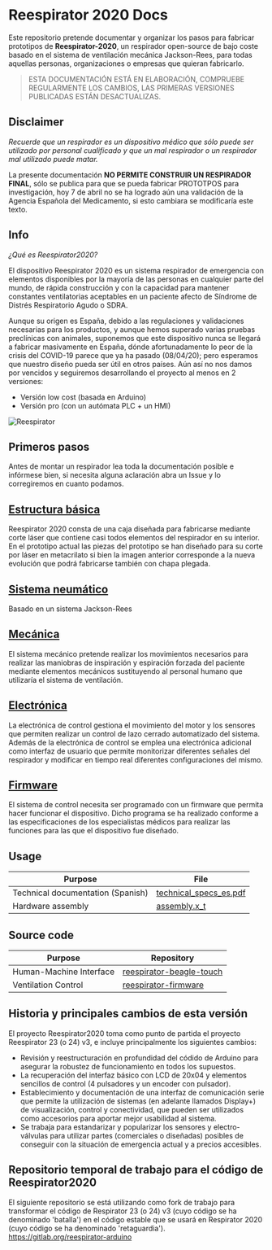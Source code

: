 # Reespirator 2020 Docs

Este repositorio pretende documentar y organizar los pasos para fabricar prototipos de  **Reespirator-2020**, un respirador open-source de bajo coste basado en el sistema de ventilación mecánica Jackson-Rees, para todas aquellas personas, organizaciones o empresas que quieran fabricarlo.  



> ESTA DOCUMENTACIÓN ESTÁ EN ELABORACIÓN, COMPRUEBE REGULARMENTE LOS CAMBIOS, LAS PRIMERAS VERSIONES PUBLICADAS ESTÁN DESACTUALIZAS. 



## Disclaimer
*Recuerde que un respirador es un dispositivo médico que sólo puede ser utilizado por personal cualificado y que un mal respirador o un respirador mal utilizado puede matar.*

La presente documentación **NO PERMITE CONSTRUIR UN RESPIRADOR FINAL**, sólo se publica para que se pueda fabricar PROTOTPOS para investigación, hoy 7 de abril no se ha logrado aún una validación de la Agencia Española del Medicamento, si esto cambiara se modificaría este texto.

## Info
*¿Qué es Reespirator2020?*

El dispositivo Reespirator 2020 es un sistema respirador de emergencia con elementos disponibles por la mayoría de las personas en cualquier parte del mundo, de rápida construcción y con la capacidad para mantener constantes ventilatorias aceptables en un paciente afecto de Síndrome de Distrés Respiratorio Agudo o SDRA.

Aunque su origen es España, debido a las regulaciones y validaciones necesarias para los productos, y aunque hemos superado varias pruebas preclínicas con animales, suponemos que este dispositivo nunca se llegará a fabricar masivamente en España, dónde afortunadamente lo peor de la crisis del COVID-19 parece que ya ha pasado (08/04/20); pero esperamos que nuestro diseño pueda ser útil en otros países. Aún así no nos damos por vencidos y seguiremos desarrollando el proyecto al menos en 2 versiones:
* Versión low cost (basada en Arduino)
* Versión pro (con un autómata PLC + un HMI)

![Reespirator](https://gitlab.com/reespirator/reespirator2020/-/blob/master/images/Reespirator-2020.png "Reespirator")


## Primeros pasos
Antes de montar un respirador lea toda la documentación posible e infórmese bien, si necesita alguna aclaración abra un Issue y lo corregiremos en cuanto podamos.


## [Estructura básica](https://gitlab.com/reesistencia/reespirator-doc/-/blob/master/CASE.md)
Reespirator 2020 consta de una caja diseñada para fabricarse mediante corte láser que contiene casi todos elementos del respirador en su interior. En el prototipo actual las piezas del prototipo se han diseñado para su corte por láser en metacrilato si bien la imagen anterior corresponde a la nueva evolución que podrá fabricarse también con chapa plegada.

## [Sistema neumático](https://gitlab.com/reesistencia/reespirator-doc/-/blob/master/NEUMATIC.md)
Basado en un sistema Jackson-Rees 

## [Mecánica](https://gitlab.com/reesistencia/reespirator-doc/-/blob/master/MECHANIC.md)
El sistema mecánico pretende realizar los movimientos necesarios para realizar las maniobras de inspiración y espiración forzada del paciente mediante elementos mecánicos sustituyendo al personal humano que utilizaría el sistema de ventilación.

## [Electrónica](https://gitlab.com/reesistencia/reespirator-doc/-/blob/master/ELECTRONIC.md)
La electrónica de control gestiona el movimiento del motor y los sensores que permiten realizar un control de lazo cerrado automatizado del sistema.
Además de la electrónica de control se emplea una electrónica adicional como interfaz de usuario que permite monitorizar diferentes señales del respirador y modificar en tiempo real diferentes configuraciones del mismo.

## [Firmware](https://gitlab.com/reesistencia/reespirator-doc/-/blob/master/FIRMWARE.md)
El sistema de control necesita ser programado con un firmware que permita hacer funcionar el dispositivo. Dicho programa se ha realizado conforme a las especificaciones de los especialistas médicos para realizar las funciones para las que el dispositivo fue diseñado.


## Usage

|              Purpose              |          File          |
| --------------------------------- | ---------------------- |
| Technical documentation (Spanish) | [technical_specs_es.pdf](https://gitlab.com/reesistencia/reespirator-doc/-/blob/master/technical_specs_es.pdf) |
| Hardware assembly                 | [assembly.x_t](https://gitlab.com/reesistencia/reespirator-doc/-/blob/master/assembly.x_t)           |

## Source code

|         Purpose         |                                      Repository                                      |
| ----------------------- | ------------------------------------------------------------------------------------ |
| Human-Machine Interface | [reespirator-beagle-touch](https://gitlab.com/reesistencia/reespirator-beagle-touch) |
| Ventilation Control     | [reespirator-firmware](https://gitlab.com/reesistencia/reespirator)                  |

## Historia y principales cambios de esta versión

El proyecto Reespirator2020 toma como punto de partida el proyecto Reespirator 23 (o 24) v3, e incluye principalmente los siguientes cambios:

 - Revisión y reestructuración en profundidad del códido de Arduino para asegurar la robustez de funcionamiento en todos los supuestos.
 - La recuperación del interfaz básico con LCD de 20x04 y elementos sencillos de control (4 pulsadores y un encoder con pulsador).
 - Establecimiento y documentación de una interfaz de comunicación serie que permite la utilización de sistemas (en adelante llamados Display+) de visualización, control y conectividad, que pueden ser utilizados como accesorios para aportar mejor usabilidad al sistema.
 - Se trabaja para estandarizar y popularizar los sensores y electro-válvulas para utilizar partes (comerciales o diseñadas) posibles de conseguir con la situación de emergencia actual y a precios accesibles.

## Repositorio temporal de trabajo para el código de Reespirator2020

El siguiente repositorio se está utilizando como fork de trabajo para transformar el código de Respirator 23 (o 24) v3  (cuyo código se ha denominado 'batalla') en el código estable que se usará en Respirator 2020 (cuyo código se ha denominado 'retaguardia').
https://gitlab.org/reespirator-arduino
